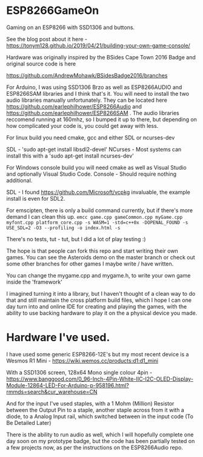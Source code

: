 # ESP8266GameOn
Gaming on an ESP8266 with SSD1306 and buttons.

See the blog post about it here - https://tonym128.github.io/2019/04/21/building-your-own-game-console/

Hardware was originally inspired by the BSides Cape Town 2016 Badge and original source code is here 

https://github.com/AndrewMohawk/BSidesBadge2016/branches

For Arduino, I was using SSD1306 Brzo as well as ESP8266AUDIO and ESP8266SAM libraries and I think that's it. You will need to install the two audio libraries manually unfortunately. They can be located here https://github.com/earlephilhower/ESP8266Audio and 
https://github.com/earlephilhower/ESP8266SAM . The audio libraries reccomend running at 160mhz, so I bumped it up to there, but depending on how complicated your code is, you could get away with less.

For linux build you need cmake, gcc and either SDL or ncurses-dev

SDL - 'sudo apt-get install libsdl2-devel'
NCurses - Most systems can install this with a 'sudo apt-get install ncurses-dev'

For Windows console build you will need cmake as well as Visual Studio and optionally Visual Studio Code.
Console - Should require nothing additional.

SDL - I found https://github.com/Microsoft/vcpkg invaluable, the example install is even for SDL2.

For emscipten, there is only a build command currently, but if there's more demand I can clean this up.
```emcc game.cpp gameCommon.cpp myGame.cpp myfont.cpp platform_core.cpp -s WASM=1 -std=c++0x -DOPENAL_FOUND -s USE_SDL=2 -O3 --profiling -o index.html -s ```

There's no tests, tut - tut, but I did a lot of play testing :)

The hope is that people can fork this repo and start writing their own games. You can see the Asteroids demo on the master branch or check out some other branches for other games I maybe write / have written.

You can change the mygame.cpp and mygame.h, to write your own game inside the 'framework'

I imagined turning it into a library, but I haven't thought of a clean way to do that and still maintain the cross platform build files, which I hope I can one day turn into and online IDE for creating and playing the games, with the ability to use backing hardware to play it on the a physical device you made.

# Hardware I've used.
I have used some generic ESP8266-12E's but my most recent device is a Wesmos R1 Mini - https://wiki.wemos.cc/products:d1:d1_mini

With a SSD1306 screen, 128x64 Mono single colour 4pin - https://www.banggood.com/0_96-Inch-4Pin-White-IIC-I2C-OLED-Display-Module-12864-LED-For-Arduino-p-958196.html?rmmds=search&cur_warehouse=CN

And for the input I've used staples, with a 1 Mohm (Million) Resistor between the Output Pin to a staple, another staple across from it with a diode, to a Analog Input rail, which switched between in the input code (To Be Detailed Later)

There is the ability to run audio as well, which I will hopefully complete one day soon on my prototype badge, but the code has been partially tested on a few projects now, as per the instructions on the ESP8266Audio repo.
